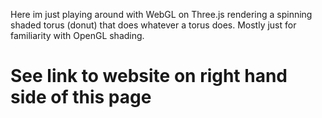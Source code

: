 Here im just playing around with WebGL on Three.js rendering a spinning shaded torus (donut) that does whatever a torus does. Mostly just for familiarity with OpenGL shading.

# See link to website on right hand side of this page
